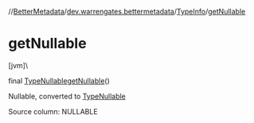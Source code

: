 //[BetterMetadata](../../../index.md)/[dev.warrengates.bettermetadata](../index.md)/[TypeInfo](index.md)/[getNullable](get-nullable.md)

# getNullable

[jvm]\

final [TypeNullable](../-type-nullable/index.md)[getNullable](get-nullable.md)()

Nullable, converted to [TypeNullable](../-type-nullable/index.md)

Source column: NULLABLE
